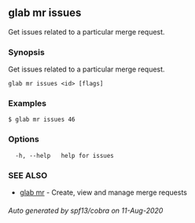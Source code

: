 ## glab mr issues

Get issues related to a particular merge request.

### Synopsis

Get issues related to a particular merge request.

```
glab mr issues <id> [flags]
```

### Examples

```
$ glab mr issues 46
```

### Options

```
  -h, --help   help for issues
```

### SEE ALSO

* [glab mr](glab_mr.md)	 - Create, view and manage merge requests

###### Auto generated by spf13/cobra on 11-Aug-2020
